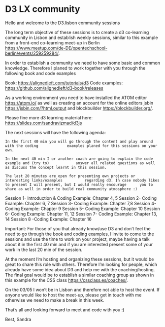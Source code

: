 # D3 LX community

Hello and welcome to the D3.lisbon community sessions 

The long term objective of these sessions is to create a d3 co-learning community in Lisbon and establish weekly sessions, similar to this example from a front-end co-learning meet-up in Berlin https://www.meetup.com/de-DE/opentechschool-berlin/events/259259284/.

In order to establish a community we need to have some basic and common knowledge.
Therefore I planed to work together with you through the following book and code examples

Book: https://alignedleft.com/tutorials/d3
Code examples: https://github.com/alignedleft/d3-book/releases

As a working environment you need to have installed the ATOM editor https://atom.io/ as well as creating an account for the online editors jsbin https://jsbin.com/?html,output and blockbuilder https://blockbuilder.org/. 	

Please fine more d3 learning material here: https://slides.com/sandravizmad/d3js

The next sessions will have the following agenda:

	In the first 40 min you will go through the content and play around with the coding 			examples planed for this sessions on your own.

	In the next 40 min I or another coach are going to explain the code example and (try to) 			answer all related questions as well as discuss the concept learnt in this session.

	The last 20 minutes are open for presenting own projects or interesting links/examples 			regarding d3. In case nobody likes to present I will present, but I would really encourage 		you to share as well in order to build real community atmosphere :)

Session 1- Introduction & Coding Example: Chapter 4, 5
Session 2- Coding Example: Chapter 6, 7
Session 3- Coding Example: Chapter 7,8
Session 4- Coding Example: Chapter 9
Session 5- Coding Example: Chapter 10
Session 6- Coding Example: Chapter 11, 12
Session 7- Coding Example: Chapter 13, 14
Session 8 -Coding Example: Chapter 16

Important: For those of you that already know/use D3 and don’t feel the need to go through the book and coding examples, I invite to come to the sessions and use the time to work on your project, maybe having a talk about it in the first 40 min and if you are interested present some of your work in the last 20 min of the session.

At the moment I’m hosting and organizing these sessions, but it would be great to share this role with others. Therefore I’m looking for people, which already have some idea about D3 and help me with the coaching/hosting. The final goal would be to establish a similar coaching group as shown in this example for the CSS class https://cssclass.es/coaches/.

On the 03/05 I won’t be in Lisbon and therefore not able to host the event. If anyone would like to host the meet-up, please get in touch with me otherwise we need to make a break in this week.

That’s all and looking forward to meet and code with you :)

Best,
Sandra
